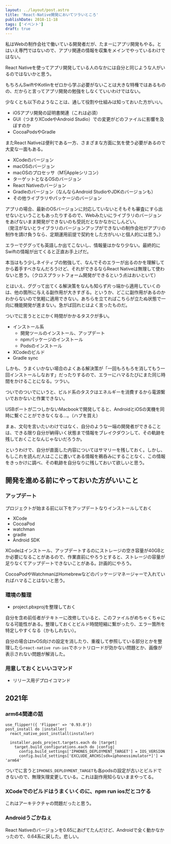 ```yaml
---
layout: ../layout/post.astro
title: 'React-Native開発においてツラいところ'
publishDate: 2018-11-18
tags: ['イベント']
draft: true
---
```


私はWebの制作会社で働いている開発者だが、たまーにアプリ開発もやる。とはいえ専門ではないので、アプリ関連の情報を収集をメインでやっているわけではない。

React Nativeを使ってアプリ開発している人のなかには自分と同じような人がいるのではないかと思う。

もちろんSwiftやKotlinをゼロから学ぶ必要がないことは大きな特権ではあるものの、だからと言ってアプリ開発の勉強をしなくていいわけではない。

少なくとも以下のようなことは、通して役割や仕組みは知っておいた方がいい。

*   iOSアプリ開発の証明書関連（これは必須）
*   GUI（つまりXCodeやAndroid Studio）での変更がどのファイルに影響を及ぼすのか
*   CocoaPodsやGradle

またReact Nativeは便利である一方、さまざまな方面に気を使う必要があるので大変な一面もある。

*   XCodeのバージョン
*   macOSのバージョン
*   macOSのプロセッサ（M1|Appleシリコン）
*   ターゲットとなるOSのバージョン
*   React Nativeのバージョン
*   Gradleのバージョン（なんならAndroid StudioやJDKのバージョンも）
*   その他ライブラリやパッケージのバージョン

アプリの場合、最新のOSバージョンに対応していないとそもそも審査にすら出せないということもあったりするので、Webみたいにライブラリのバージョンをあげないまま開発ができないのも受託だとなかなかにしんどい。  
（発注がないとライブラリのバージョンアップができないの制作会社がアプリの制作を請け負うなら、定期運用前提で契約をした方がいいと個人的には思う。）

エラーでググっても英語しか出てこないし、情報量はかなり少ない。最終的にSwiftの情報が出てくると正直お手上げだ。

本当はもう少しネイティブの勉強して、なんでそのエラーが出るのかを理解してから着手すべきなんだろうけど、それができるならReact Nativeは無理して使わないと思う。（クロスプラットフォーム開発ができるという点はおいといて）

とはいえ、ググって出てくる解決策をなんも知らず片っ端から適用していくのは、他の箇所に与える副作用が大きすぎる。というか、どこに副作用があるのかわからないので気軽に適用できない。あちらを立てればこちらが立たぬ状態で一向に機能開発が進まない。急がば回れとはよく言ったものだ。

ついでに言うととにかく時間がかかるタスクが多い。

*   インストール系
    *   開発ツールのインストール、アップデート
    *   npmパッケージのインストール
    *   Podsのインストール
*   XCodeのビルド
*   Gradle sync

しかも、うまくいかない場合のよくある解決策が「一回もろもろを消してもう一回インストールしなおす」だったりするので、エラーにハマるたびにまた同じ時間をかけることになる。ツラい。

ついでのついでにいうと、ビルド系のタスクはエネルギーを消費するから電源繋いでおかないと作業できない。

USBポートが二つしかないMacbookで開発してると、AndroidとiOSの実機を同時に繋ぐことができなくなる…。（ハブを買え）

まぁ、文句を言いたいわけではなく、自分のような一端の開発者ができることは、できる限り自分が納得いく状態まで情報をブレイクダウンして、その軌跡を残しておくことなんじゃないだろうか。

というわけで、自分が直面した内容についてはサマリーを残しておく。しかし、もしこれを読んだ人はここに書いてある情報を鵜呑みにすることなく、この情報をきっかけに調べ、その軌跡を自分なりに残しておいて欲しいと思う。

## 開発を進める前にやっておいた方がいいこと

### アップデート

プロジェクトが始まる前に以下をアップデートなりインストールしておく

*   XCode
*   CocoaPod
*   watchman
*   gradle
*   Android SDK

XCodeはインストール、アップデートするのにストレージの空き容量が40GBとか必要になることがあるので、作業直前にやろうとすると、ストレージの容量が足りなくてアップデートできないことがある。計画的にやろう。

CocoaPodやWatchmanはHomebrewなどのパッケージマネージャーで入れていればハマることはないと思う。

### 環境の整理

*   project.pbxprojを整理しておく

自分を含め前任者がテキトーに改修していると、このファイルがめちゃくちゃになる可能性がある。整理しておくとビルド時間短縮に繋がったり、エラー箇所を特定しやすくなる（かもしれない）。

自分の場合はtvOS向けの設定を消したり、重複して参照している部分とかを整理したら`react-native run-ios`でホットリロードが効かない問題とか、画像が表示されない問題が解消した。

### 用意しておくといいコマンド

*   リリース用デプロイコマンド

## 2021年

### arm64関連の話

```
use_flipper!({ 'Flipper' => '0.93.0'})
post_install do |installer|
  react_native_post_instlall(installer)

  installer.pods_project.targets.each do |target|
    target.build_configurations.each do |config|
      config.build_settings['IPHONES_DEPLOYMENT_TARGET'] = IOS_VERSION
      config.build_settings['EXCLUDE_ARCHS[sdk=iphonessimulator*]'] = 'arm64'
```

ついでに言うと`IPHONES_DEPLOYMENT_TARGET`も各podsの設定が古いとビルドできないので、無理矢理変更している。これは副作用知らないままやってる。

### XCodeでのビルドはうまくいくのに、npm run iosだとコケる

これはアーキテクチャの問題だったと思う。

### Androidうごかねぇ

React Nativeのバージョンを0.65にあげてたんだけど、Androidで全く動かなかったので、0.64系に戻した。悲しい。
